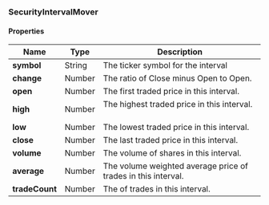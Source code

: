 
[//]: # (CLASS:SecurityIntervalMover)

[//]: # (KIND:object)

### SecurityIntervalMover

#### Properties

[//]: # (START_DEFINITION)

Name | Type | Description
------------ | ------------- | -------------
**symbol** | String | The ticker symbol for the interval &nbsp;
**change** | Number | The ratio of Close minus Open to Open. &nbsp;
**open** | Number | The first traded price in this interval. &nbsp;
**high** | Number | The highest traded price in this interval. &nbsp;
**low** | Number | The lowest traded price in this interval. &nbsp;
**close** | Number | The last traded price in this interval. &nbsp;
**volume** | Number | The volume of shares in this interval. &nbsp;
**average** | Number | The volume weighted average price of trades in this interval. &nbsp;
**tradeCount** | Number | The of trades in this interval. &nbsp;

[//]: # (END_DEFINITION)





